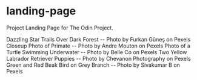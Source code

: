 # landing-page

Project Landing Page for The Odin Project.


Dazzling Star Trails Over Dark Forest -- Photo by Furkan Güneş on Pexels
Closeup Photo of Primate -- Photo by Andre Mouton on Pexels
Photo of a Turtle Swimming Underwater -- Photo by Belle Co on Pexels
Two Yellow Labrador Retriever Puppies -- Photo by Chevanon Photography on Pexels
Green and Red Beak Bird on Grey Branch -- Photo by Sivakumar B on Pexels